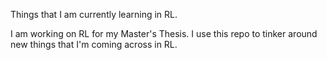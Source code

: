 Things that I am currently learning in RL. 

I am working on RL for my Master's Thesis. I use this repo to tinker around new things that I'm coming across in RL. 